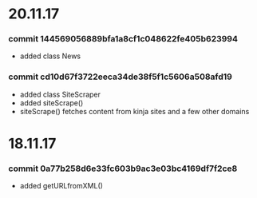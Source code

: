 # 20.11.17

### commit 144569056889bfa1a8cf1c048622fe405b623994
* added class News

### commit cd10d67f3722eeca34de38f5f1c5606a508afd19
* added class SiteScraper
* added siteScrape()
* siteScrape() fetches content from kinja sites and a few other domains

# 18.11.17

### commit 0a77b258d6e33fc603b9ac3e03bc4169df7f2ce8
* added getURLfromXML()